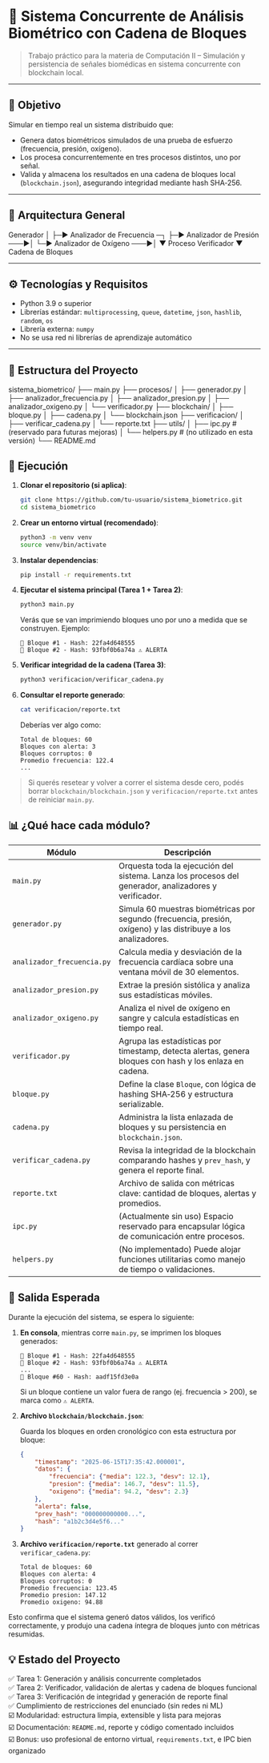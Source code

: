 # 🧬 Sistema Concurrente de Análisis Biométrico con Cadena de Bloques

> Trabajo práctico para la materia de Computación II – Simulación y persistencia de señales biomédicas en sistema concurrente con blockchain local.

---

## 📌 Objetivo

Simular en tiempo real un sistema distribuido que:

- Genera datos biométricos simulados de una prueba de esfuerzo (frecuencia, presión, oxígeno).
- Los procesa concurrentemente en tres procesos distintos, uno por señal.
- Valida y almacena los resultados en una cadena de bloques local (`blockchain.json`), asegurando integridad mediante hash SHA‑256.

---

## 🧱 Arquitectura General



Generador
   │
   ├─▶ Analizador de Frecuencia ─┐
   ├─▶ Analizador de Presión ───▶│
   └─▶ Analizador de Oxígeno ───▶│
                                 ▼
                          Proceso Verificador
                                 ▼
                          Cadena de Bloques



---

## ⚙️ Tecnologías y Requisitos

- Python 3.9 o superior
- Librerías estándar: `multiprocessing`, `queue`, `datetime`, `json`, `hashlib`, `random`, `os`
- Librería externa: `numpy`
- No se usa red ni librerías de aprendizaje automático

---

## 📁 Estructura del Proyecto

sistema_biometrico/
├── main.py
├── procesos/
│   ├── generador.py
│   ├── analizador_frecuencia.py
│   ├── analizador_presion.py
│   ├── analizador_oxigeno.py
│   └── verificador.py
├── blockchain/
│   ├── bloque.py
│   ├── cadena.py
│   └── blockchain.json
├── verificacion/
│   ├── verificar_cadena.py
│   └── reporte.txt
├── utils/
│   ├── ipc.py               # (reservado para futuras mejoras)
│   └── helpers.py           # (no utilizado en esta versión)
└── README.md

## 🚀 Ejecución

1. **Clonar el repositorio (si aplica)**:

   ```bash
   git clone https://github.com/tu-usuario/sistema_biometrico.git
   cd sistema_biometrico
   ```

2. **Crear un entorno virtual (recomendado)**:

   ```bash
   python3 -m venv venv
   source venv/bin/activate
   ```

3. **Instalar dependencias**:

   ```bash
   pip install -r requirements.txt
   ```

4. **Ejecutar el sistema principal (Tarea 1 + Tarea 2)**:

   ```bash
   python3 main.py
   ```

   Verás que se van imprimiendo bloques uno por uno a medida que se construyen. Ejemplo:

   ```
   🧱 Bloque #1 - Hash: 22fa4d648555
   🧱 Bloque #2 - Hash: 93fbf0b6a74a ⚠️ ALERTA
   ```

5. **Verificar integridad de la cadena (Tarea 3)**:

   ```bash
   python3 verificacion/verificar_cadena.py
   ```

6. **Consultar el reporte generado**:

   ```bash
   cat verificacion/reporte.txt
   ```

   Deberías ver algo como:

   ```
   Total de bloques: 60
   Bloques con alerta: 3
   Bloques corruptos: 0
   Promedio frecuencia: 122.4
   ...
   ```

> Si querés resetear y volver a correr el sistema desde cero, podés borrar `blockchain/blockchain.json` y `verificacion/reporte.txt` antes de reiniciar `main.py`.

## 📊 ¿Qué hace cada módulo?

| Módulo                           | Descripción                                                                 |
|----------------------------------|-----------------------------------------------------------------------------|
| `main.py`                        | Orquesta toda la ejecución del sistema. Lanza los procesos del generador, analizadores y verificador. |
| `generador.py`                   | Simula 60 muestras biométricas por segundo (frecuencia, presión, oxígeno) y las distribuye a los analizadores. |
| `analizador_frecuencia.py`       | Calcula media y desviación de la frecuencia cardíaca sobre una ventana móvil de 30 elementos. |
| `analizador_presion.py`          | Extrae la presión sistólica y analiza sus estadísticas móviles.             |
| `analizador_oxigeno.py`          | Analiza el nivel de oxígeno en sangre y calcula estadísticas en tiempo real. |
| `verificador.py`                 | Agrupa las estadísticas por timestamp, detecta alertas, genera bloques con hash y los enlaza en cadena. |
| `bloque.py`                      | Define la clase `Bloque`, con lógica de hashing SHA‑256 y estructura serializable. |
| `cadena.py`                      | Administra la lista enlazada de bloques y su persistencia en `blockchain.json`. |
| `verificar_cadena.py`            | Revisa la integridad de la blockchain comparando hashes y `prev_hash`, y genera el reporte final. |
| `reporte.txt`                    | Archivo de salida con métricas clave: cantidad de bloques, alertas y promedios. |
| `ipc.py`                         | (Actualmente sin uso) Espacio reservado para encapsular lógica de comunicación entre procesos. |
| `helpers.py`                     | (No implementado) Puede alojar funciones utilitarias como manejo de tiempo o validaciones. |


## 📌 Salida Esperada

Durante la ejecución del sistema, se espera lo siguiente:

1. **En consola**, mientras corre `main.py`, se imprimen los bloques generados:

   ```
   🧱 Bloque #1 - Hash: 22fa4d648555
   🧱 Bloque #2 - Hash: 93fbf0b6a74a ⚠️ ALERTA
   ...
   🧱 Bloque #60 - Hash: aadf15fd3e0a
   ```

   Si un bloque contiene un valor fuera de rango (ej. frecuencia > 200), se marca como `⚠️ ALERTA`.

2. **Archivo `blockchain/blockchain.json`**:

   Guarda los bloques en orden cronológico con esta estructura por bloque:

   ```json
   {
       "timestamp": "2025-06-15T17:35:42.000001",
       "datos": {
           "frecuencia": {"media": 122.3, "desv": 12.1},
           "presion": {"media": 146.7, "desv": 11.5},
           "oxigeno": {"media": 94.2, "desv": 2.3}
       },
       "alerta": false,
       "prev_hash": "000000000000...",
       "hash": "a1b2c3d4e5f6..."
   }
   ```

3. **Archivo `verificacion/reporte.txt`** generado al correr `verificar_cadena.py`:

   ```
   Total de bloques: 60
   Bloques con alerta: 4
   Bloques corruptos: 0
   Promedio frecuencia: 123.45
   Promedio presion: 147.12
   Promedio oxigeno: 94.88
   ```

Esto confirma que el sistema generó datos válidos, los verificó correctamente, y produjo una cadena íntegra de bloques junto con métricas resumidas.


## 💡 Estado del Proyecto

✅ Tarea 1: Generación y análisis concurrente completados  
✅ Tarea 2: Verificador, validación de alertas y cadena de bloques funcional  
✅ Tarea 3: Verificación de integridad y generación de reporte final  
✅ Cumplimiento de restricciones del enunciado (sin redes ni ML)  
☑️ Modularidad: estructura limpia, extensible y lista para mejoras  
☑️ Documentación: `README.md`, reporte y código comentado incluidos  
☑️ Bonus: uso profesional de entorno virtual, `requirements.txt`, e IPC bien organizado
